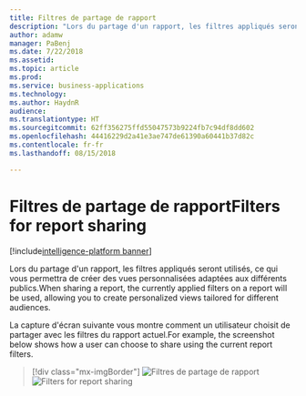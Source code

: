 ```yaml
---
title: Filtres de partage de rapport
description: "Lors du partage d'un rapport, les filtres appliqués seront utilisés, ce qui vous permettra de créer des vues personnalisées adaptées aux différents publics"
author: adamw
manager: PaBenj
ms.date: 7/22/2018
ms.assetid: 
ms.topic: article
ms.prod: 
ms.service: business-applications
ms.technology: 
ms.author: HaydnR
audience: 
ms.translationtype: HT
ms.sourcegitcommit: 62ff356275ffd55047573b9224fb7c94df8dd602
ms.openlocfilehash: 44416229d2a41e3ae747de61390a60441b37d82c
ms.contentlocale: fr-fr
ms.lasthandoff: 08/15/2018

---
```

# <a name="filters-for-report-sharing"></a><span data-ttu-id="c5c5a-103">Filtres de partage de rapport</span><span class="sxs-lookup"><span data-stu-id="c5c5a-103">Filters for report sharing</span></span>

[!include[intelligence-platform banner](../../includes/intelligence-platform.md)]

<span data-ttu-id="c5c5a-104">Lors du partage d'un rapport, les filtres appliqués seront utilisés, ce qui vous permettra de créer des vues personnalisées adaptées aux différents publics.</span><span class="sxs-lookup"><span data-stu-id="c5c5a-104">When sharing a report, the currently applied filters on a report will be used, allowing you to create personalized views tailored for different audiences.</span></span>

<span data-ttu-id="c5c5a-105">La capture d'écran suivante vous montre comment un utilisateur choisit de partager avec les filtres du rapport actuel.</span><span class="sxs-lookup"><span data-stu-id="c5c5a-105">For example, the screenshot below shows how a user can choose to share using the current report filters.</span></span>

> [!div class="mx-imgBorder"]
> <span data-ttu-id="c5c5a-106">![](media/filters-share.png "Filtres de partage de rapport")</span><span class="sxs-lookup"><span data-stu-id="c5c5a-106">![](media/filters-share.png "Filters for report sharing")</span></span>

